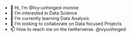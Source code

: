 - 👋 Hi, I’m @Ivy-unhinged-monnie
- 👀 I’m interested in Data Science
- 🌱 I’m currently learning Data Analysis 
- 💞️ I’m looking to collaborate on Data focused Projects
- 📫 How to reach me on the twitterverse. @ivyunhinged

<!---
Ivy-unhinged-monnie/Ivy-unhinged-monnie is a ✨ special ✨ repository because its `README.md` (this file) appears on your GitHub profile.
You can click the Preview link to take a look at your changes.
--->
